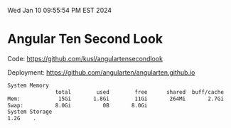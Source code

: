Wed Jan 10 09:55:54 PM EST 2024

# Angular Ten Second Look

Code: https://github.com/kusl/angulartensecondlook

Deployment: https://github.com/angularten/angularten.github.io

```bash
System Memory
               total        used        free      shared  buff/cache   available
Mem:            15Gi       1.8Gi        11Gi       264Mi       2.7Gi        13Gi
Swap:          8.0Gi          0B       8.0Gi
System Storage
1.2G	.
